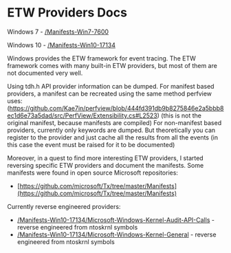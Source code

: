 # ETW Providers Docs

Windows 7 - [/Manifests-Win7-7600](/Manifests-Win7-7600)

Windows 10 - [/Manifests-Win10-17134](/Manifests-Win10-17134)

Windows provides the ETW framework for event tracing. The ETW framework comes with many built-in ETW providers, but
most of them are not documented very well. 

Using tdh.h API provider information can be dumped. For manifest based providers, a manifest can be recreated using the same method perfview uses:
(https://github.com/Kae7in/perfview/blob/444fd391db9b8275846e2a5bbb8ec1d6e73a5dad/src/PerfView/Extensibility.cs#L2523) 
(this is not the original manifest, because manifests are compiled) For non-manifest based providers, currently only keywords are dumped. But theoretically you can register to the provider and just cache
all the results from all the events (in this case the event must be raised for it to be documented)

Moreover, in a quest to find more interesting ETW providers, I started reversing specific ETW providers and document the manifests.
Some manifests were found in open source Microsoft repositories:
- [https://github.com/microsoft/Tx/tree/master/Manifests](https://github.com/microsoft/Tx/tree/master/Manifests)

Currently reverse engineered providers:

- [/Manifests-Win10-17134/Microsoft-Windows-Kernel-Audit-API-Calls](/Manifests-Win10-17134/Microsoft-Windows-Kernel-Audit-API-Calls.xml) - reverse engineered from ntoskrnl symbols
-  [/Manifests-Win10-17134/Microsoft-Windows-Kernel-General](/Manifests-Win10-17134/Microsoft-Windows-Kernel-Audit-API-Calls.xml) - reverse engineered from ntoskrnl symbols
